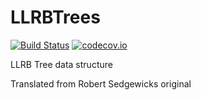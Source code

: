 # LLRBTrees

[![Build Status](https://travis-ci.org/epaaso/LLRBTrees.jl.svg?branch=master)](https://travis-ci.org/netoelgrande/LLRBTrees.jl)
[![codecov.io](https://codecov.io/github/epaaso/LLRBTrees.jl/coverage.svg?branch=master)](https://codecov.io/github/netoelgrande/LLRBTrees.jl?branch=master)

LLRB Tree data structure

Translated from Robert Sedgewicks original
